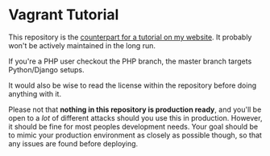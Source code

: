 # Vagrant Tutorial

This repository is the [counterpart for a tutorial on my website](https://danielgroves.net/notebook/2014/05/development-environments/ "Vagrant and Ansible Development ENvironments"). It probably won't be actively maintained in the long run.

If you're a PHP user checkout the PHP branch, the master branch targets Python/Django setups.

It would also be wise to read the license within the repository before doing anything with it.

Please not that **nothing in this repository is production ready**, and you'll be open to a *lot* of different attacks should you use this in production. However, it should be fine for most peoples development needs. Your goal should be to mimic your production environment as closely as possible though, so that any issues are found before deploying. 
